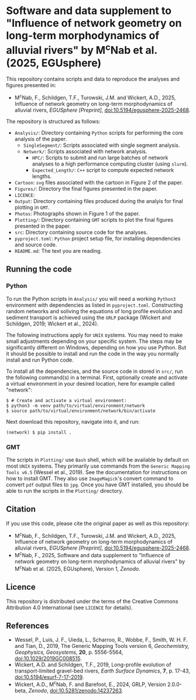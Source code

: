 # Software and data supplement to "Influence of network geometry on long-term morphodynamics of alluvial rivers" by M<sup>c</sup>Nab et al. (2025, EGUsphere)

This repository contains scripts and data to reproduce the analyses and figures presented in:

- M<sup>c</sup>Nab, F., Schildgen, T.F., Turowski, J.M. and Wickert, A.D., 2025, Influence of network geometry on long-term morphodynamics of alluvial rivers, *EGUSphere [Preprint]*, [doi:10.5194/egusphere-2025-2468](https://doi.org/10.5194/egusphere-2025-2468).

The repository is structured as follows:

- `Analysis/`: Directory containing `Python` scripts for performing the core analysis of the paper.
  - `SingleSegment/`: Scripts associated with single segment analysis.
  - `Network/`: Scripts associated with network analysis.
    - `HPC/`: Scripts to submit and run large batches of network analyses to a high performance computing cluster (using `slurm`).
    - `Expected_Length/`: `C++` script to compute expected network lengths.
- `Cartoon`: `svg` files associated with the cartoon in Figure 2 of the paper.
- `Figures/`: Directory the final figures presented in the paper.
- `LICENCE`:
- `Output`: Directory containing files produced during the analyis for final plotting in `GMT`.
- `Photos`: Photographs shown in Figure 1 of the paper.
- `Plotting/`: Directory containing `GMT` scripts to plot the final figures presented in the paper.
- `src`: Directory containing source code for the analyses.
- `pyproject.toml`: `Python` project setup file, for installing dependencies and source code.
- `README.md`: The text you are reading.

## Running the code

### Python

To run the Python scripts in `Analysis/` you will need a working `Python3` environment with dependencies as listed in `pyproject.toml`. Constructing random networks and soliving the equations of long profile evolution and sediment transport is achieved using the `GRLP` package (Wickert and Schildgen, 2019; Wickert et al., 2024).

The following instructions apply for `UNIX` systems. You may need to make small adjustments depending on your specific system. The steps may be significantly different on Windows, depending on how you use Python. But it should be possible to install and run the code in the way you normally install and run Python code.

To install all the dependencies, and the source code in stored in `src/`, run the following command(s) in a terminal. First, optionally create and activate a virtual environment in your desired location, here for example called "network":

```
$ # Create and activate a virtual environment:
$ python3 -m venv path/to/virtual/environment/network
$ source path/to/virtual/environment/network/bin/activate
```

Next download this repository, navigate into it, and run:

```
(network) $ pip install .
```

### GMT

The scripts in `Plotting/` use `Bash` shell, which will be available by default on most `UNIX` systems. They primarily use commands from the `Generic Mapping Tools v6.5` (Wessel et al., 2019). See the documentation for instructions on how to install GMT. They also use `ImageMagick`'s convert command to convert `pdf` output files to `jpg`. Once you have GMT installed, you should be able to run the scripts in the `Plotting/` directory.

## Citation

If you use this code, please cite the original paper as well as this repository:

- M<sup>c</sup>Nab, F., Schildgen, T.F., Turowski, J.M. and Wickert, A.D., 2025, Influence of network geometry on long-term morphodynamics of alluvial rivers, *EGUSphere [Preprint]*, [doi:10.5194/egusphere-2025-2468](https://doi.org/10.5194/egusphere-2025-2468).
- M<sup>c</sup>Nab, F., 2025, Software and data supplement to "Influence of network geometry on long-term morphodynamics of alluvial rivers" by M<sup>c</sup>Nab et al. (2025, EGUsphere), Version 1, *Zenodo*.

## Licence

This repository is distributed under the terms of the Creative Commons Attribution 4.0 International (see `LICENCE` for details).

## References

- Wessel, P., Luis, J. F., Uieda, L., Scharroo, R., Wobbe, F., Smith, W. H. F. and Tian, D., 2019, The Generic Mapping Tools version 6, *Geochemistry, Geophysics, Geosystems*, **20**, p. 5556-5564, [doi:10.1029/2019GC008515](https://doi.org/10.1029/2019GC008515).
- Wickert, A.D. and Schildgen, T.F., 2019, Long-profile evolution of transport-limited gravel-bed rivers, *Earth Surface Dynamics*, **7**, p. 17-43, [doi:10.5194/esurf-7-17-2019](https://doi.org/10.5194/esurf-7-17-2019).
- Wickert, A.D., M<sup>c</sup>Nab, F. and Barefoot, E., 2024, GRLP, Version 2.0.0-beta, *Zenodo*, [doi:10.5281/zenodo.14237263](https://doi.org/10.5281/zenodo.14237263).